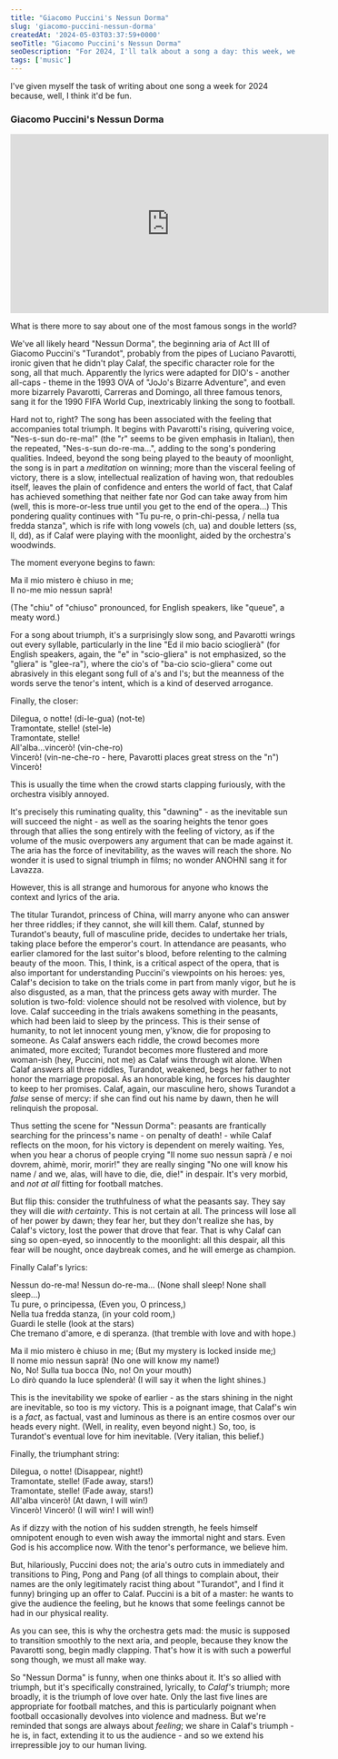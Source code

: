 ```yaml
---
title: "Giacomo Puccini's Nessun Dorma"
slug: 'giacomo-puccini-nessun-dorma'
createdAt: '2024-05-03T03:37:59+0000'
seoTitle: "Giacomo Puccini's Nessun Dorma"
seoDescription: "For 2024, I'll talk about a song a day: this week, we'll talk about one of the most renowned arias, Nessun Dorma."
tags: ['music']
---
```


I've given myself the task of writing about one song a week for 2024 because, well, I think it'd be fun.

### Giacomo Puccini's Nessun Dorma

<iframe width="560" height="315" src="https://www.youtube.com/embed/cWc7vYjgnTs?si=VxIl1BM5kFn47a1j" title="YouTube video player" frameborder="0" allow="accelerometer; autoplay; clipboard-write; encrypted-media; gyroscope; picture-in-picture; web-share" referrerpolicy="strict-origin-when-cross-origin" allowfullscreen></iframe>

What is there more to say about one of the most famous songs in the world?

We've all likely heard "Nessun Dorma", the beginning aria of Act III of Giacomo Puccini's "Turandot", probably from the pipes of Luciano Pavarotti, ironic given that he didn't play Calaf, the specific character role for the song, all that much. Apparently the lyrics were adapted for DIO's - another all-caps - theme in the 1993 OVA of "JoJo's Bizarre Adventure", and even more bizarrely Pavarotti, Carreras and Domingo, all three famous tenors, sang it for the 1990 FIFA World Cup, inextricably linking the song to football.

Hard not to, right? The song has been associated with the feeling that accompanies total triumph. It begins with Pavarotti's rising, quivering voice, "Nes-s-sun do-re-ma!" (the "r" seems to be given emphasis in Italian), then the repeated, "Nes-s-sun do-re-ma...", adding to the song's pondering qualities. Indeed, beyond the song being played to the beauty of moonlight, the song is in part a _meditation_ on winning; more than the visceral feeling of victory, there is a slow, intellectual realization of having won, that redoubles itself, leaves the plain of confidence and enters the world of fact, that Calaf has achieved something that neither fate nor God can take away from him (well, this is more-or-less true until you get to the end of the opera...) This pondering quality continues with "Tu pu-re, o prin-chi-pessa, / nella tua fredda stanza", which is rife with long vowels (ch, ua) and double letters (ss, ll, dd), as if Calaf were playing with the moonlight, aided by the orchestra's woodwinds.

The moment everyone begins to fawn:

Ma il mio mistero è chiuso in me;<br/>
Il no-me mio nessun saprà!<br/>

(The "chiu" of "chiuso" pronounced, for English speakers, like "queue", a meaty word.)

For a song about triumph, it's a surprisingly slow song, and Pavarotti wrings out every syllable, particularly in the line "Ed il mio bacio scioglierà" (for English speakers, again, the "e" in "scio-gliera" is not emphasized, so the "gliera" is "glee-ra"), where the cio's of "ba-cio scio-gliera" come out abrasively in this elegant song full of a's and l's; but the meanness of the words serve the tenor's intent, which is a kind of deserved arrogance.

Finally, the closer:

Dilegua, o notte! (di-le-gua) (not-te)<br/>
Tramontate, stelle! (stel-le)<br/>
Tramontate, stelle!<br/>
All'alba...vincerò! (vin-che-ro)<br/>
Vincerò! (vin-ne-che-ro - here, Pavarotti places great stress on the "n")<br/>
Vincerò!

This is usually the time when the crowd starts clapping furiously, with the orchestra visibly annoyed.

It's precisely this ruminating quality, this "dawning" - as the inevitable sun will succeed the night - as well as the soaring heights the tenor goes through that allies the song entirely with the feeling of victory, as if the volume of the music overpowers any argument that can be made against it. The aria has the force of inevitability, as the waves will reach the shore. No wonder it is used to signal triumph in films; no wonder ANOHNI sang it for Lavazza.

However, this is all strange and humorous for anyone who knows the context and lyrics of the aria.

The titular Turandot, princess of China, will marry anyone who can answer her three riddles; if they cannot, she will kill them. Calaf, stunned by Turandot's beauty, full of masculine pride, decides to undertake her trials, taking place before the emperor's court. In attendance are peasants, who earlier clamored for the last suitor's blood, before relenting to the calming beauty of the moon. This, I think, is a critical aspect of the opera, that is also important for understanding Puccini's viewpoints on his heroes: yes, Calaf's decision to take on the trials come in part from manly vigor, but he is also disgusted, as a man, that the princess gets away with murder. The solution is two-fold: violence should not be resolved with violence, but by love. Calaf succeeding in the trials awakens something in the peasants, which had been laid to sleep by the princess. This is their sense of humanity, to not let innocent young men, y'know, die for proposing to someone. As Calaf answers each riddle, the crowd becomes more animated, more excited; Turandot becomes more flustered and more woman-ish (hey, Puccini, not me) as Calaf wins through wit alone. When Calaf answers all three riddles, Turandot, weakened, begs her father to not honor the marriage proposal. As an honorable king, he forces his daughter to keep to her promises. Calaf, again, our masculine hero, shows Turandot a _false_ sense of mercy: if she can find out his name by dawn, then he will relinquish the proposal.

Thus setting the scene for "Nessun Dorma": peasants are frantically searching for the princess's name - on penalty of death! - while Calaf reflects on the moon, for his victory is dependent on merely waiting. Yes, when you hear a chorus of people crying "Il nome suo nessun saprà / e noi dovrem, ahimè, morir, morir!" they are really singing "No one will know his name / and we, alas, will have to die, die, die!" in despair. It's very morbid, and _not at all_ fitting for football matches.

But flip this: consider the truthfulness of what the peasants say. They say they will die _with certainty_. This is not certain at all. The princess will lose all of her power by dawn; they fear her, but they don't realize she has, by Calaf's victory, lost the power that drove that fear. That is why Calaf can sing so open-eyed, so innocently to the moonlight: all this despair, all this fear will be nought, once daybreak comes, and he will emerge as champion.

Finally Calaf's lyrics:

Nessun do-re-ma! Nessun do-re-ma... (None shall sleep! None shall sleep...)<br/>
Tu pure, o principessa, (Even you, O princess,)<br/>
Nella tua fredda stanza, (in your cold room,)<br/>
Guardi le stelle (look at the stars)<br/>
Che tremano d'amore, e di speranza. (that tremble with love and with hope.)

Ma il mio mistero è chiuso in me; (But my mystery is locked inside me;)<br/>
Il nome mio nessun saprà! (No one will know my name!)<br/>
No, No! Sulla tua bocca (No, no! On your mouth)<br/>
Lo dirò quando la luce splenderà! (I will say it when the light shines.)

This is the inevitability we spoke of earlier - as the stars shining in the night are inevitable, so too is my victory. This is a poignant image, that Calaf's win is a _fact_, as factual, vast and luminous as there is an entire cosmos over our heads every night. (Well, in reality, even beyond night.) So, too, is Turandot's eventual love for him inevitable. (Very italian, this belief.)

Finally, the triumphant string:

Dilegua, o notte! (Disappear, night!)<br/>
Tramontate, stelle! (Fade away, stars!)<br/>
Tramontate, stelle! (Fade away, stars!)<br/>
All'alba vincerò! (At dawn, I will win!)<br/>
Vincerò! Vincerò! (I will win! I will win!)

As if dizzy with the notion of his sudden strength, he feels himself omnipotent enough to even wish away the immortal night and stars. Even God is his accomplice now. With the tenor's performance, we believe him.

But, hilariously, Puccini does not; the aria's outro cuts in immediately and transitions to Ping, Pong and Pang (of all things to complain about, their names are the only legitimately racist thing about "Turandot", and I find it funny) bringing up an offer to Calaf. Puccini is a bit of a master: he wants to give the audience the feeling, but he knows that some feelings cannot be had in our physical reality.

As you can see, this is why the orchestra gets mad: the music is supposed to transition smoothly to the next aria, and people, because they know the Pavarotti song, begin madly clapping. That's how it is with such a powerful song though, we must all make way.

So "Nessun Dorma" is funny, when one thinks about it. It's so allied with triumph, but it's specifically constrained, lyrically, to _Calaf's_ triumph; more broadly, it is the triumph of love over hate. Only the last five lines are appropriate for football matches, and this is particularly poignant when football occasionally devolves into violence and madness. But we're reminded that songs are always about _feeling_; we share in Calaf's triumph - he is, in fact, extending it to us the audience - and so we extend his irrepressible joy to our human living.
